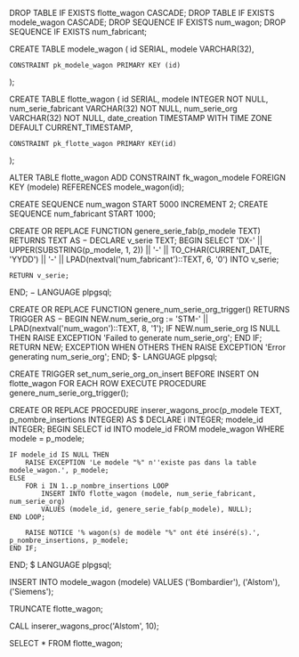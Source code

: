DROP TABLE IF EXISTS flotte_wagon CASCADE;
DROP TABLE IF EXISTS modele_wagon CASCADE;
DROP SEQUENCE IF EXISTS num_wagon;
DROP SEQUENCE IF EXISTS num_fabricant;

CREATE TABLE modele_wagon (
    id SERIAL,
    modele VARCHAR(32),

    CONSTRAINT pk_modele_wagon PRIMARY KEY (id)
);

CREATE TABLE flotte_wagon (
    id SERIAL,
    modele INTEGER NOT NULL,
    num_serie_fabricant VARCHAR(32) NOT NULL,
    num_serie_org VARCHAR(32) NOT NULL,
    date_creation TIMESTAMP WITH TIME ZONE DEFAULT CURRENT_TIMESTAMP,

    CONSTRAINT pk_flotte_wagon PRIMARY KEY(id)
);

ALTER TABLE flotte_wagon
    ADD CONSTRAINT fk_wagon_modele
        FOREIGN KEY (modele) REFERENCES modele_wagon(id);
        
CREATE SEQUENCE num_wagon START 5000 INCREMENT 2;
CREATE SEQUENCE num_fabricant START 1000;

CREATE OR REPLACE FUNCTION genere_serie_fab(p_modele TEXT)
RETURNS TEXT
AS $-$
DECLARE
    v_serie TEXT;
BEGIN
    SELECT 'DX-' ||
        UPPER(SUBSTRING(p_modele, 1, 2)) || '-' ||
        TO_CHAR(CURRENT_DATE, 'YYDD') || '-' ||
        LPAD(nextval('num_fabricant')::TEXT, 6, '0')
    INTO v_serie;
    
    RETURN v_serie;
END;
$-$ LANGUAGE plpgsql;

CREATE OR REPLACE FUNCTION genere_num_serie_org_trigger()
RETURNS TRIGGER AS $-$
BEGIN
    NEW.num_serie_org := 'STM-' || LPAD(nextval('num_wagon')::TEXT, 8, '1');
    IF NEW.num_serie_org IS NULL THEN
        RAISE EXCEPTION 'Failed to generate num_serie_org';
    END IF;
    RETURN NEW;
EXCEPTION
    WHEN OTHERS THEN
        RAISE EXCEPTION 'Error generating num_serie_org';
END;
$- LANGUAGE plpgsql;

CREATE TRIGGER set_num_serie_org_on_insert
BEFORE INSERT ON flotte_wagon
FOR EACH ROW
EXECUTE PROCEDURE genere_num_serie_org_trigger();



CREATE OR REPLACE PROCEDURE inserer_wagons_proc(p_modele TEXT, p_nombre_insertions INTEGER)
AS $
DECLARE
    i INTEGER;
    modele_id INTEGER;
BEGIN
    SELECT id INTO modele_id
    FROM modele_wagon
    WHERE modele = p_modele;
    
    IF modele_id IS NULL THEN
        RAISE EXCEPTION 'Le modele "%" n''existe pas dans la table modele_wagon.', p_modele;
    ELSE
        FOR i IN 1..p_nombre_insertions LOOP
            INSERT INTO flotte_wagon (modele, num_serie_fabricant, num_serie_org)
            VALUES (modele_id, genere_serie_fab(p_modele), NULL);
    END LOOP;
    
        RAISE NOTICE '% wagon(s) de modèle "%" ont été inséré(s).', p_nombre_insertions, p_modele;
    END IF;
END;
$ LANGUAGE plpgsql;

INSERT INTO modele_wagon (modele) VALUES
    ('Bombardier'),
    ('Alstom'),
    ('Siemens');
    
    
TRUNCATE flotte_wagon;

CALL inserer_wagons_proc('Alstom', 10);

SELECT * FROM flotte_wagon;